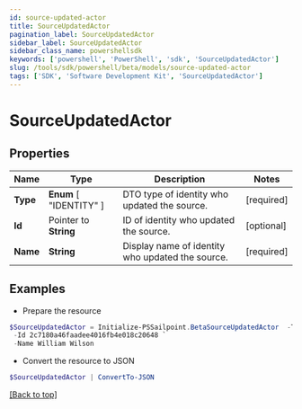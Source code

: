 ```yaml
---
id: source-updated-actor
title: SourceUpdatedActor
pagination_label: SourceUpdatedActor
sidebar_label: SourceUpdatedActor
sidebar_class_name: powershellsdk
keywords: ['powershell', 'PowerShell', 'sdk', 'SourceUpdatedActor'] 
slug: /tools/sdk/powershell/beta/models/source-updated-actor
tags: ['SDK', 'Software Development Kit', 'SourceUpdatedActor']
---
```



# SourceUpdatedActor

## Properties

Name | Type | Description | Notes
------------ | ------------- | ------------- | -------------
**Type** |   **Enum** [  "IDENTITY" ] | DTO type of identity who updated the source. | [required]
**Id** |  Pointer to **String** | ID of identity who updated the source. | [optional] 
**Name** |  **String** | Display name of identity who updated the source. | [required]

## Examples

- Prepare the resource
```powershell
$SourceUpdatedActor = Initialize-PSSailpoint.BetaSourceUpdatedActor  -Type IDENTITY `
 -Id 2c7180a46faadee4016fb4e018c20648 `
 -Name William Wilson
```

- Convert the resource to JSON
```powershell
$SourceUpdatedActor | ConvertTo-JSON
```


[[Back to top]](#) 

